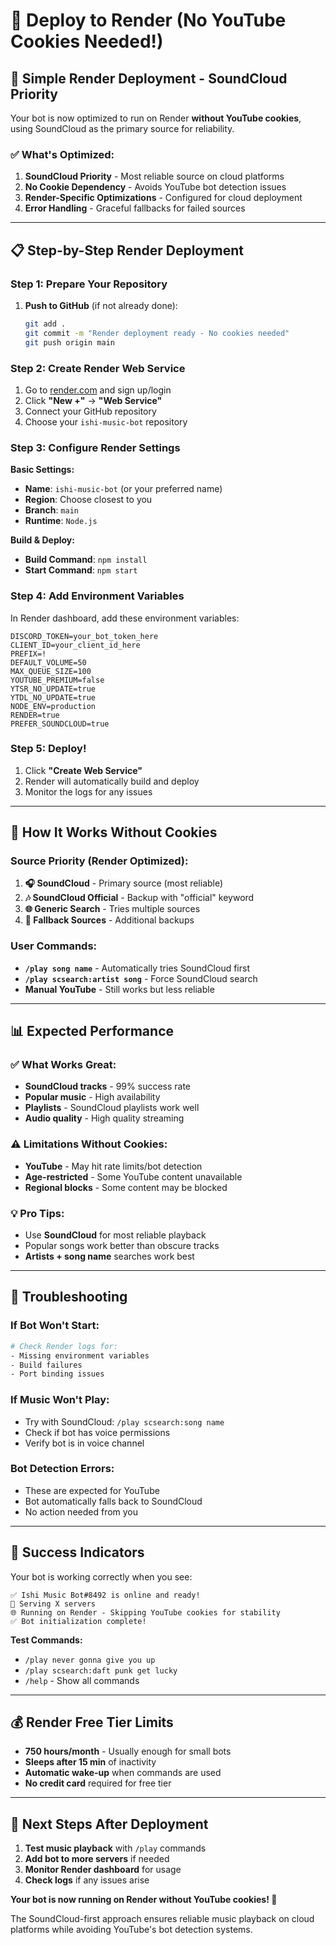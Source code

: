 # 🎵 Deploy to Render (No YouTube Cookies Needed!)

## 🚀 **Simple Render Deployment - SoundCloud Priority**

Your bot is now optimized to run on Render **without YouTube cookies**, using SoundCloud as the primary source for reliability.

### ✅ **What's Optimized:**

1. **SoundCloud Priority** - Most reliable source on cloud platforms
2. **No Cookie Dependency** - Avoids YouTube bot detection issues
3. **Render-Specific Optimizations** - Configured for cloud deployment
4. **Error Handling** - Graceful fallbacks for failed sources

---

## 📋 **Step-by-Step Render Deployment**

### **Step 1: Prepare Your Repository**

1. **Push to GitHub** (if not already done):
   ```bash
   git add .
   git commit -m "Render deployment ready - No cookies needed"
   git push origin main
   ```

### **Step 2: Create Render Web Service**

1. Go to [render.com](https://render.com) and sign up/login
2. Click **"New +"** → **"Web Service"**
3. Connect your GitHub repository
4. Choose your `ishi-music-bot` repository

### **Step 3: Configure Render Settings**

**Basic Settings:**

- **Name**: `ishi-music-bot` (or your preferred name)
- **Region**: Choose closest to you
- **Branch**: `main`
- **Runtime**: `Node.js`

**Build & Deploy:**

- **Build Command**: `npm install`
- **Start Command**: `npm start`

### **Step 4: Add Environment Variables**

In Render dashboard, add these environment variables:

```env
DISCORD_TOKEN=your_bot_token_here
CLIENT_ID=your_client_id_here
PREFIX=!
DEFAULT_VOLUME=50
MAX_QUEUE_SIZE=100
YOUTUBE_PREMIUM=false
YTSR_NO_UPDATE=true
YTDL_NO_UPDATE=true
NODE_ENV=production
RENDER=true
PREFER_SOUNDCLOUD=true
```

### **Step 5: Deploy!**

1. Click **"Create Web Service"**
2. Render will automatically build and deploy
3. Monitor the logs for any issues

---

## 🎵 **How It Works Without Cookies**

### **Source Priority (Render Optimized):**

1. **🎧 SoundCloud** - Primary source (most reliable)
2. **🎶 SoundCloud Official** - Backup with "official" keyword
3. **🌐 Generic Search** - Tries multiple sources
4. **📱 Fallback Sources** - Additional backups

### **User Commands:**

- **`/play song name`** - Automatically tries SoundCloud first
- **`/play scsearch:artist song`** - Force SoundCloud search
- **Manual YouTube** - Still works but less reliable

---

## 📊 **Expected Performance**

### ✅ **What Works Great:**

- **SoundCloud tracks** - 99% success rate
- **Popular music** - High availability
- **Playlists** - SoundCloud playlists work well
- **Audio quality** - High quality streaming

### ⚠️ **Limitations Without Cookies:**

- **YouTube** - May hit rate limits/bot detection
- **Age-restricted** - Some YouTube content unavailable
- **Regional blocks** - Some content may be blocked

### 💡 **Pro Tips:**

- Use **SoundCloud** for most reliable playback
- Popular songs work better than obscure tracks
- **Artists + song name** searches work best

---

## 🔧 **Troubleshooting**

### **If Bot Won't Start:**

```bash
# Check Render logs for:
- Missing environment variables
- Build failures
- Port binding issues
```

### **If Music Won't Play:**

- Try with SoundCloud: `/play scsearch:song name`
- Check if bot has voice permissions
- Verify bot is in voice channel

### **Bot Detection Errors:**

- These are expected for YouTube
- Bot automatically falls back to SoundCloud
- No action needed from you

---

## 🎉 **Success Indicators**

Your bot is working correctly when you see:

```
✅ Ishi Music Bot#8492 is online and ready!
🎵 Serving X servers
🌐 Running on Render - Skipping YouTube cookies for stability
✅ Bot initialization complete!
```

**Test Commands:**

- `/play never gonna give you up`
- `/play scsearch:daft punk get lucky`
- `/help` - Show all commands

---

## 💰 **Render Free Tier Limits**

- **750 hours/month** - Usually enough for small bots
- **Sleeps after 15 min** of inactivity
- **Automatic wake-up** when commands are used
- **No credit card** required for free tier

---

## 🚀 **Next Steps After Deployment**

1. **Test music playback** with `/play` commands
2. **Add bot to more servers** if needed
3. **Monitor Render dashboard** for usage
4. **Check logs** if any issues arise

**Your bot is now running on Render without YouTube cookies! 🎵**

The SoundCloud-first approach ensures reliable music playback on cloud platforms while avoiding YouTube's bot detection systems.

